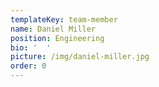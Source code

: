 ```yaml
---
templateKey: team-member
name: Daniel Miller
position: Engineering
bio: '  '
picture: /img/daniel-miller.jpg
order: 0
---
```


